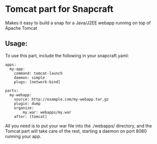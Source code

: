 # Tomcat part for Snapcraft

Makes it easy to build a snap for a Java/J2EE webapp running on top of Apache Tomcat

## Usage:

To use this part, include the following in your snapcraft.yaml:

    apps:
      my-app:
        command: tomcat-launch
        daemon: simple
        plugs: [network-bind]
    
    parts:
      my-webapp:
        source: http://example.com/my-webapp.tar.gz
        plugin: dump
        organize:
            my.war: webapps/my.war
        after: [tomcat]

All you need is to put your war file into the ./webapps/ directory, and the 
Tomcat part will take care of the rest, starting a daemon on port 8080 running
your app.
